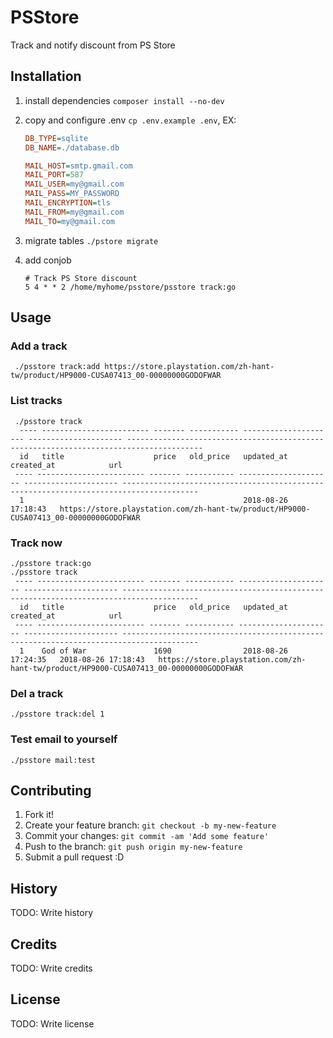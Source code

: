# PSStore

Track and notify discount from PS Store

## Installation

1. install dependencies `composer install --no-dev`

2. copy and configure .env `cp .env.example .env`, EX:

   ```ini
   DB_TYPE=sqlite
   DB_NAME=./database.db

   MAIL_HOST=smtp.gmail.com
   MAIL_PORT=587
   MAIL_USER=my@gmail.com
   MAIL_PASS=MY_PASSWORD
   MAIL_ENCRYPTION=tls
   MAIL_FROM=my@gmail.com
   MAIL_TO=my@gmail.com
   ```

3. migrate tables `./pstore migrate`

4. add conjob

   ```shell
   # Track PS Store discount
   5 4 * * 2 /home/myhome/psstore/psstore track:go
   ```

## Usage

### Add a track

```shell
 ./psstore track:add https://store.playstation.com/zh-hant-tw/product/HP9000-CUSA07413_00-00000000GODOFWAR
```

### List tracks

```shell
 ./psstore track
  ---- ------------------------ ------- ----------- --------------------- --------------------- ---------------------------------------------------------------------------------------
  id   title                    price   old_price   updated_at            created_at            url
 ---- ------------------------ ------- ----------- --------------------- --------------------- ---------------------------------------------------------------------------------------
  1                                                 2018-08-26 17:18:43   https://store.playstation.com/zh-hant-tw/product/HP9000-CUSA07413_00-00000000GODOFWAR
```

### Track now

```shell
./psstore track:go
./psstore track
 ---- ------------------------ ------- ----------- --------------------- --------------------- ---------------------------------------------------------------------------------------
  id   title                    price   old_price   updated_at            created_at            url
 ---- ------------------------ ------- ----------- --------------------- --------------------- ---------------------------------------------------------------------------------------
  1    God of War               1690                2018-08-26 17:24:35   2018-08-26 17:18:43   https://store.playstation.com/zh-hant-tw/product/HP9000-CUSA07413_00-00000000GODOFWAR
```

### Del a track

```shell
./psstore track:del 1
```

### Test email to yourself

```shell
./psstore mail:test
```




## Contributing

1. Fork it!
2. Create your feature branch: `git checkout -b my-new-feature`
3. Commit your changes: `git commit -am 'Add some feature'`
4. Push to the branch: `git push origin my-new-feature`
5. Submit a pull request :D

## History

TODO: Write history

## Credits

TODO: Write credits

## License

TODO: Write license
